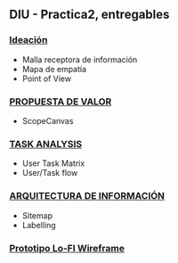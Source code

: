 ## DIU - Practica2, entregables

### [Ideación](https://github.com/DIU3-natpa/UX_CaseStudy/tree/master/P2/Ideacion)
* Malla receptora de información 
* Mapa de empatía
* Point of View 


### [PROPUESTA DE VALOR](https://github.com/DIU3-natpa/UX_CaseStudy/tree/master/P2/Prouesta_de_valor)
* ScopeCanvas


### [TASK ANALYSIS](https://github.com/DIU3-natpa/UX_CaseStudy/tree/master/P2/Task%20analysis)

* User Task Matrix 
* User/Task flow


### [ARQUITECTURA DE INFORMACIÓN](https://github.com/DIU3-natpa/UX_CaseStudy/tree/master/P2/Arquitectura%20de%20informacion)

* Sitemap 
* Labelling 


### [Prototipo Lo-FI Wireframe](https://github.com/DIU3-natpa/UX_CaseStudy/tree/master/P2/Prototipo)



